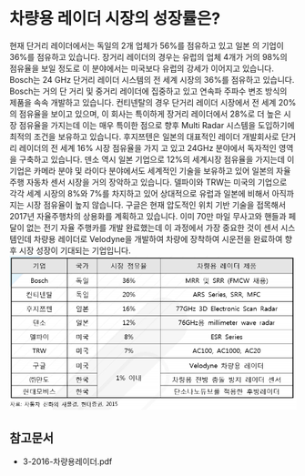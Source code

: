 # 차량용 레이더 시장의 성장률은?
 현재 단거리 레이더에서는 독일의 2개 업체가 56%를 점유하고 있고 일본 의 기업이 36%를 점유하고 있습니다. 장거리 레이더의 경우는 유럽의 업체 4개가 거의 98%의 점유율을 보일 정도로 이 분야에서는 미국보다 유럽의 강세가 이어지고 있습니다. 
Bosch는 24 GHz 단거리 레이더 시스템의 전 세계 시장의 36%를 점유하고 있습니다. 
Bosch는 거의 단 거리 및 중거리 레이더에 집중하고 있고 연속파 주파수 변조 방식의 제품을 속속 개발하고 있습니다.
컨티넨탈의 경우 단거리 레이더 시장에서 전 세계 20%의 점유율을 보이고 있으며, 이 회사는 특이하게 장거리 레이더에서 28%로 더 높은 시장 점유율을 가지는데 이는 매우 특이한 점으로 향후 Multi Radar 시스템을 도입하기에 최적의 조건을 보유하고 있습니다.
후지쯔텐은 일본의 대표적인 레이더 개발회사로 단거리 레이더의 전 세계 16% 시장 점유율을 가지 고 있고 24GHz 분야에서 독자적인 영역을 구축하고 있습니다.
덴소 역시 일본 기업으로 12%의 세계시장 점유율을 가지는데 이 기업은 카메라 분야 및 라이다 분야에서도 세계적인 기술을 보유하고 있어 일본의 자율 주행 자동차 센서 시장을 거의 장악하고 있습니다.
델파이와 TRW는 미국의 기업으로 각각 세계 시장의 8%와 7%를 차지하고 있어 상대적으로 유럽과 일본에 비해서 아직까지는 시장 점유율이 높지 않습니다.
구글은 현재 압도적인 위치 기반 기술을 접목해서 2017년 자율주행차의 상용화를 계획하고 있습니다. 이미 70만 마일 무사고와 핸들과 페달이 없는 전기 자율 주행카를 개발 완료했는데 이 과정에서 가장 중요한 것이 센서 시스템인데 차량용 레이더로 Velodyne을 개발하여 차량에 장착하여 시운전을 완료하여 향후 시장 성장이 기대되는 기업입니다.
![ 세계 및 국내 차량용 레이더 개발 업체 및 제품 현황 ](./images/차량용_레이더_Q14_2_2.PNG) 
## 참고문서 
- 3-2016-차량용레이더.pdf 